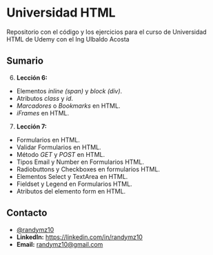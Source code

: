 # Universidad HTML

Repositorio con el código y los ejercicios para el curso de Universidad HTML de Udemy con el Ing Ulbaldo Acosta

## Sumario

6. **Lección 6:** 
- Elementos _inline (span)_ y _block (div)_.
- Atributos _class_ y _id_.
- _Marcadores_ o _Bookmarks_ en HTML.
- _iFrames_ en HTML.

7. **Lección 7:**
- Formularios en HTML.
- Validar Formularios en HTML.
- Método _GET_ y _POST_ en HTML.
- Tipos Email y Number en Formularios HTML.
- Radiobuttons y Checkboxes en formularios HTML.
- Elementos Select y TextArea en HTML.
- Fieldset y Legend en Formularios HTML.
- Atributos del elemento form en HTML.

## Contacto

- [@randymz10](https://github.com/randymz10)
- **LinkedIn:** https://linkedin.com/in/randymz10
- **Email:** randymz10@gmail.com 